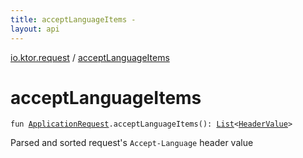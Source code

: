 ```yaml
---
title: acceptLanguageItems - 
layout: api
---
```


<div class='api-docs-breadcrumbs'><a href="index.html">io.ktor.request</a> / <a href="./accept-language-items.html">acceptLanguageItems</a></div>

# acceptLanguageItems

<div class="signature"><code><span class="keyword">fun </span><a href="-application-request/index.html"><span class="identifier">ApplicationRequest</span></a><span class="symbol">.</span><span class="identifier">acceptLanguageItems</span><span class="symbol">(</span><span class="symbol">)</span><span class="symbol">: </span><a href="https://kotlinlang.org/api/latest/jvm/stdlib/kotlin.collections/-list/index.html"><span class="identifier">List</span></a><span class="symbol">&lt;</span><a href="../io.ktor.http/-header-value/index.html"><span class="identifier">HeaderValue</span></a><span class="symbol">&gt;</span></code></div>

Parsed and sorted request's <code>Accept-Language</code> header value

